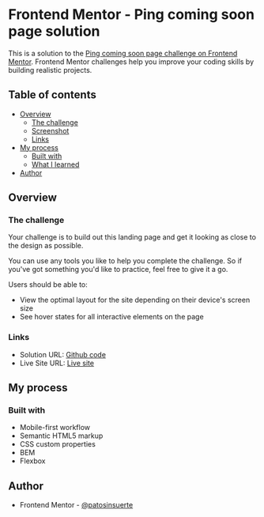 # Frontend Mentor - Ping coming soon page solution

This is a solution to the [Ping coming soon page challenge on Frontend Mentor](https://www.frontendmentor.io/challenges/clipboard-landing-page-5cc9bccd6c4c91111378ecb9). Frontend Mentor challenges help you improve your coding skills by building realistic projects. 

## Table of contents

- [Overview](#overview)
  - [The challenge](#the-challenge)
  - [Screenshot](#screenshot)
  - [Links](#links)
- [My process](#my-process)
  - [Built with](#built-with)
  - [What I learned](#what-i-learned)
- [Author](#author)


## Overview

### The challenge
Your challenge is to build out this landing page and get it looking as close to the design as possible.

You can use any tools you like to help you complete the challenge. So if you've got something you'd like to practice, feel free to give it a go.

Users should be able to:

- View the optimal layout for the site depending on their device's screen size
- See hover states for all interactive elements on the page



### Links

- Solution URL: [Github code](https://github.com/pabarcag/clipboard-page)
- Live Site URL: [Live site](https://pabarcag.github.io/clipboard-page/)


## My process

### Built with

- Mobile-first workflow
- Semantic HTML5 markup
- CSS custom properties
- BEM
- Flexbox


## Author
- Frontend Mentor - [@patosinsuerte](https://www.frontendmentor.io/profile/Patosinsuerte)